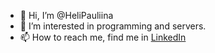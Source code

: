 - 👋 Hi, I’m @HeliPauliina
- 👀 I’m interested in programming and servers.
- 📫 How to reach me, find me in <a href ="https://www.linkedin.com/in/heli-palomaa/" target="_blank">LinkedIn</a>

<!---
HeliPauliina/HeliPauliina is a ✨ special ✨ repository because its `README.md` (this file) appears on your GitHub profile.
You can click the Preview link to take a look at your changes.
--->
